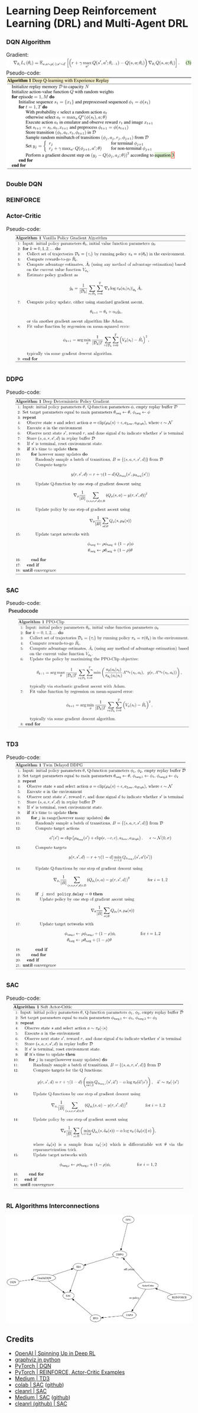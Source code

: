 # Learning Deep Reinforcement Learning (DRL) and Multi-Agent DRL

### DQN Algorithm

Gradient:
![](pics/dqn2.png)
Pseudo-code:
![](pics/dqn1.png)

### Double DQN

### REINFORCE

### Actor-Critic

Pseudo-code:
![valina_policy_gradient.png](pics/valina_policy_gradient.png)

### DDPG

Pseudo-code:
![](pics/ddpg_v2.png)

### SAC

Pseudo-code:
![](pics/ppo.png)

### TD3

Pseudo-code:
![](pics/td3_v2.png)


### SAC

Pseudo-code:
![](pics/sac_v2.png)

[//]: # (![]&#40;pics/sac1.png&#41;)

[//]: # (![]&#40;pics/sac2.png&#41;)

[//]: # (![]&#40;pics/sac3.png&#41;)


### RL Algorithms Interconnections

![](pics/rl_history.png)



## Credits

- [OpenAI | Spinning Up in Deep RL](https://spinningup.openai.com/en/latest/index.html)
- [graphviz in python](https://graphviz.readthedocs.io/en/stable/index.html)
- [PyTorch | DQN](https://pytorch.org/tutorials/intermediate/reinforcement_q_learning.html)
- [PyTorch | REINFORCE, Actor-Critic Examples](https://github.com/pytorch/examples/tree/main/reinforcement_learning)
- [Medium | TD3](https://medium.com/geekculture/a-deep-dive-into-the-ddpg-algorithm-for-continuous-control-2718222c333e)
- [colab | SAC](https://colab.research.google.com/github/nikhilbarhate99/PPO-PyTorch/blob/master/PPO_colab.ipynb#scrollTo=Z4VJcUT2GlJz) ([github](https://github.com/nikhilbarhate99/PPO-PyTorch/blob/master/PPO.py))
- [cleanrl | SAC](https://github.com/vwxyzjn/cleanrl/blob/master/cleanrl/ppo_continuous_action.py)
- [Medium | SAC](https://towardsdatascience.com/soft-actor-critic-demystified-b8427df61665) ([github](https://github.com/vaishak2future/sac/blob/master/sac.ipynb))
- [cleanrl (github) | SAC](https://github.com/vwxyzjn/cleanrl/blob/master/cleanrl/sac_continuous_action.py)
